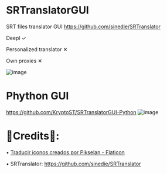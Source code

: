 # SRTranslatorGUI
SRT files translator GUI
https://github.com/sinedie/SRTranslator


Deepl  ✓

Personalized translator ✕

Own proxies ✕

![image](https://user-images.githubusercontent.com/30755854/220760013-dd6ae910-9329-473c-b6d3-68246551a7f2.png)

# Phython GUI
https://github.com/KryptoST/SRTranslatorGUI-Python
![image](https://user-images.githubusercontent.com/30755854/222003739-fe53ef13-027e-46ec-81ec-6b0881a45428.png)



# 💝Credits💝:

• <a href="https://www.flaticon.es/iconos-gratis/traducir" title="traducir iconos">Traducir iconos creados por Pikselan - Flaticon</a>

• SRTranslator: https://github.com/sinedie/SRTranslator
